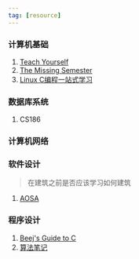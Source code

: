 ```yaml
---
tag: [resource]
---
```


### 计算机基础

1. [Teach Yourself](https://teachyourselfcs.com/) 
2. [The Missing Semester](https://missing.csail.mit.edu/) 
3. [Linux C编程一站式学习](https://akaedu.github.io/book/index.html)


### 数据库系统

1. CS186


### 计算机网络


### 软件设计

> 在建筑之前是否应该学习如何建筑

1. [AOSA](https://aosabook.org/en/index.html) 


### 程序设计

1. [Beej's Guide to C](https://beej.us/guide/)
2. [算法笔记](https://web.ntnu.edu.tw/~algo/)
